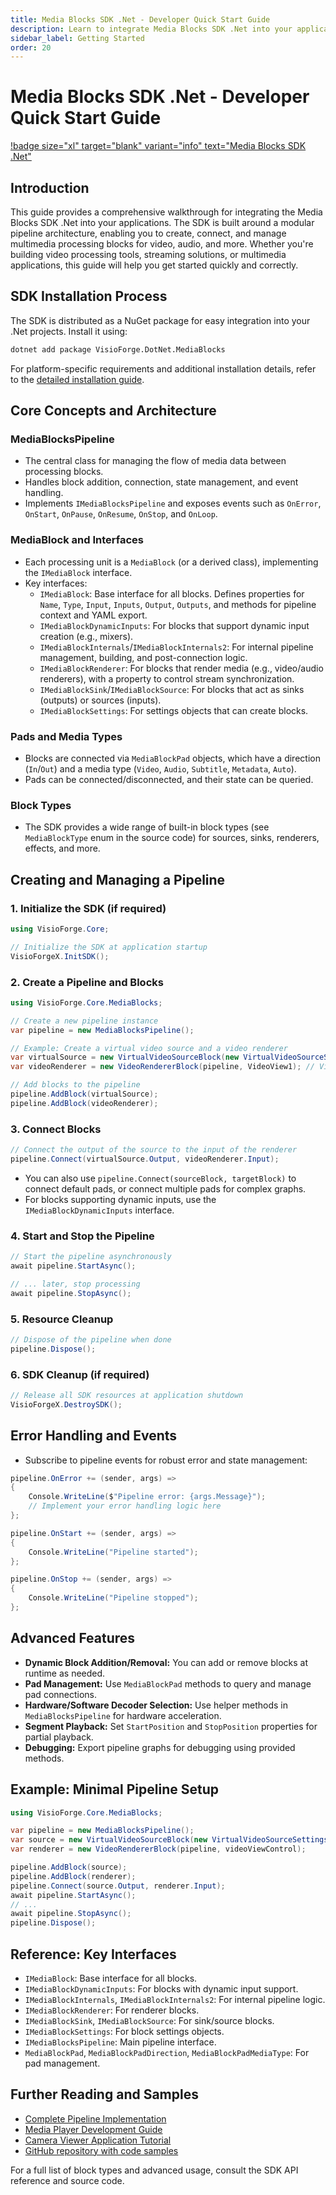 ```yaml
---
title: Media Blocks SDK .Net - Developer Quick Start Guide
description: Learn to integrate Media Blocks SDK .Net into your applications with our detailed tutorial. From installation to implementation, discover how to create powerful multimedia pipelines, process video streams, and build robust media applications.
sidebar_label: Getting Started
order: 20
---
```


# Media Blocks SDK .Net - Developer Quick Start Guide

[!badge size="xl" target="blank" variant="info" text="Media Blocks SDK .Net"](https://www.visioforge.com/media-blocks-sdk-net)

## Introduction

This guide provides a comprehensive walkthrough for integrating the Media Blocks SDK .Net into your applications. The SDK is built around a modular pipeline architecture, enabling you to create, connect, and manage multimedia processing blocks for video, audio, and more. Whether you're building video processing tools, streaming solutions, or multimedia applications, this guide will help you get started quickly and correctly.

## SDK Installation Process

The SDK is distributed as a NuGet package for easy integration into your .Net projects. Install it using:

```bash
dotnet add package VisioForge.DotNet.MediaBlocks
```

For platform-specific requirements and additional installation details, refer to the [detailed installation guide](../../install/index.md).

## Core Concepts and Architecture

### MediaBlocksPipeline

- The central class for managing the flow of media data between processing blocks.
- Handles block addition, connection, state management, and event handling.
- Implements `IMediaBlocksPipeline` and exposes events such as `OnError`, `OnStart`, `OnPause`, `OnResume`, `OnStop`, and `OnLoop`.

### MediaBlock and Interfaces

- Each processing unit is a `MediaBlock` (or a derived class), implementing the `IMediaBlock` interface.
- Key interfaces:
  - `IMediaBlock`: Base interface for all blocks. Defines properties for `Name`, `Type`, `Input`, `Inputs`, `Output`, `Outputs`, and methods for pipeline context and YAML export.
  - `IMediaBlockDynamicInputs`: For blocks that support dynamic input creation (e.g., mixers).
  - `IMediaBlockInternals`/`IMediaBlockInternals2`: For internal pipeline management, building, and post-connection logic.
  - `IMediaBlockRenderer`: For blocks that render media (e.g., video/audio renderers), with a property to control stream synchronization.
  - `IMediaBlockSink`/`IMediaBlockSource`: For blocks that act as sinks (outputs) or sources (inputs).
  - `IMediaBlockSettings`: For settings objects that can create blocks.

### Pads and Media Types

- Blocks are connected via `MediaBlockPad` objects, which have a direction (`In`/`Out`) and a media type (`Video`, `Audio`, `Subtitle`, `Metadata`, `Auto`).
- Pads can be connected/disconnected, and their state can be queried.

### Block Types

- The SDK provides a wide range of built-in block types (see `MediaBlockType` enum in the source code) for sources, sinks, renderers, effects, and more.

## Creating and Managing a Pipeline

### 1. Initialize the SDK (if required)

```csharp
using VisioForge.Core;

// Initialize the SDK at application startup
VisioForgeX.InitSDK();
```

### 2. Create a Pipeline and Blocks

```csharp
using VisioForge.Core.MediaBlocks;

// Create a new pipeline instance
var pipeline = new MediaBlocksPipeline();

// Example: Create a virtual video source and a video renderer
var virtualSource = new VirtualVideoSourceBlock(new VirtualVideoSourceSettings());
var videoRenderer = new VideoRendererBlock(pipeline, VideoView1); // VideoView1 is your UI control

// Add blocks to the pipeline
pipeline.AddBlock(virtualSource);
pipeline.AddBlock(videoRenderer);
```

### 3. Connect Blocks

```csharp
// Connect the output of the source to the input of the renderer
pipeline.Connect(virtualSource.Output, videoRenderer.Input);
```

- You can also use `pipeline.Connect(sourceBlock, targetBlock)` to connect default pads, or connect multiple pads for complex graphs.
- For blocks supporting dynamic inputs, use the `IMediaBlockDynamicInputs` interface.

### 4. Start and Stop the Pipeline

```csharp
// Start the pipeline asynchronously
await pipeline.StartAsync();

// ... later, stop processing
await pipeline.StopAsync();
```

### 5. Resource Cleanup

```csharp
// Dispose of the pipeline when done
pipeline.Dispose();
```

### 6. SDK Cleanup (if required)

```csharp
// Release all SDK resources at application shutdown
VisioForgeX.DestroySDK();
```

## Error Handling and Events

- Subscribe to pipeline events for robust error and state management:

```csharp
pipeline.OnError += (sender, args) =>
{
    Console.WriteLine($"Pipeline error: {args.Message}");
    // Implement your error handling logic here
};

pipeline.OnStart += (sender, args) =>
{
    Console.WriteLine("Pipeline started");
};

pipeline.OnStop += (sender, args) =>
{
    Console.WriteLine("Pipeline stopped");
};
```

## Advanced Features

- **Dynamic Block Addition/Removal:** You can add or remove blocks at runtime as needed.
- **Pad Management:** Use `MediaBlockPad` methods to query and manage pad connections.
- **Hardware/Software Decoder Selection:** Use helper methods in `MediaBlocksPipeline` for hardware acceleration.
- **Segment Playback:** Set `StartPosition` and `StopPosition` properties for partial playback.
- **Debugging:** Export pipeline graphs for debugging using provided methods.

## Example: Minimal Pipeline Setup

```csharp
using VisioForge.Core.MediaBlocks;

var pipeline = new MediaBlocksPipeline();
var source = new VirtualVideoSourceBlock(new VirtualVideoSourceSettings());
var renderer = new VideoRendererBlock(pipeline, videoViewControl);

pipeline.AddBlock(source);
pipeline.AddBlock(renderer);
pipeline.Connect(source.Output, renderer.Input);
await pipeline.StartAsync();
// ...
await pipeline.StopAsync();
pipeline.Dispose();
```

## Reference: Key Interfaces

- `IMediaBlock`: Base interface for all blocks.
- `IMediaBlockDynamicInputs`: For blocks with dynamic input support.
- `IMediaBlockInternals`, `IMediaBlockInternals2`: For internal pipeline logic.
- `IMediaBlockRenderer`: For renderer blocks.
- `IMediaBlockSink`, `IMediaBlockSource`: For sink/source blocks.
- `IMediaBlockSettings`: For block settings objects.
- `IMediaBlocksPipeline`: Main pipeline interface.
- `MediaBlockPad`, `MediaBlockPadDirection`, `MediaBlockPadMediaType`: For pad management.

## Further Reading and Samples

- [Complete Pipeline Implementation](pipeline.md)
- [Media Player Development Guide](player.md)
- [Camera Viewer Application Tutorial](camera.md)
- [GitHub repository with code samples](https://github.com/visioforge/.Net-SDK-s-samples/tree/master/Media%20Blocks%20SDK)

For a full list of block types and advanced usage, consult the SDK API reference and source code.
